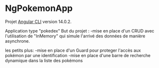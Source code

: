 # NgPokemonApp

Projet [Angular CLI](https://github.com/angular/angular-cli) version 14.0.2.

Application type "pokedex"
But du projet :
-mise en place d'un CRUD avec l'utilisation de "InMemory" qui simule l'arrivé des données de manière asynchrone.

les petits plus:
-mise en place d'un Guard pour proteger l'accès aux pokémon par une identification
-mise en place d'une barre de recherche dynamique dans la liste des pokémons
